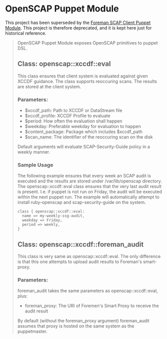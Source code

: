 # OpenSCAP Puppet Module

This project has been superseded by the [Foreman SCAP Client Puppet Module](https://github.com/theforeman/puppet-foreman_scap_client).
This project is therefore deprecated, and it is kept here just for historical reference.

> OpenSCAP Puppet Module exposes OpenSCAP primitives to puppet DSL.
> 
> ## Class: openscap::xccdf::eval
> 
> This class ensures that client system is evaluated against given XCCDF guidance.
> The class supports reoccuring scans. The results are stored at the client system.
> 
> ### Parameters:
> 
>  * $xccdf_path: Path to XCCDF or DataStream file
>  * $xccdf_profile: XCCDF Profile to evaluate
>  * $period: How often the evaluation shall happen
>  * $weekday: Preferable weekday for evaluation to happen
>  * $content_package: Package which includes $xccdf_path
>  * $scan_name: The identifier of the reoccuring scan on the disk
> 
> Default arguments will evaluate SCAP-Security-Guide policy in a weekly manner.
> 
> ### Sample Usage
> 
> The following example ensures that every week an SCAP audit is executed and the results
> are stored under /var/lib/openscap directory. The openscap::xccdf::eval class ensures that
> the very last audit result is present. I.e. if puppet is not run on Friday, the audit will
> be executed within the next puppet run. The example will automatically attempt to install
> ruby-openscap and scap-security-guide on the system.
> 
> ```
> class { openscap::xccdf::eval:
>   name => my-weekly-ssg-audit,
>   weekday => Friday,
>   period => weekly,
> }
> ```
> 
> ## Class: openscap::xccdf::foreman_audit
> 
> This class is very same as openscap::xccdf::eval. The only difference is that
> this one attempts to upload audit results to Foreman's smart-proxy.
> 
> ### Parameters:
> 
> foreman_audit takes the same parameters as openscap::xccdf::eval, plus:
> 
>  * foreman_proxy: The URI of Foremen's Smart Proxy to receive the audit result
> 
> By default (without the foreman_proxy argument) foreman_audit assumes that proxy
> is hosted on the same system as the puppetmaster.
